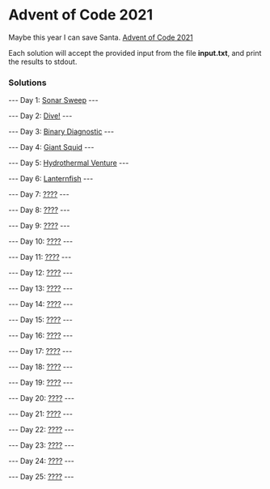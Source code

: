 # Advent of Code 2021
Maybe this year I can save Santa. [Advent of Code 2021](https://adventofcode.com/2021)

Each solution will accept the provided input from the file **input.txt**, and print the results to stdout.

### Solutions
--- Day 1: [Sonar Sweep](https://github.com/tsalgie/advent_of_code_2021/blob/main/01/puzzle.py) ---

--- Day 2: [Dive!](https://github.com/tsalgie/advent_of_code_2021/blob/main/02/puzzle.py) ---

--- Day 3: [Binary Diagnostic](https://github.com/tsalgie/advent_of_code_2021/blob/main/03/puzzle.py) ---

--- Day 4: [Giant Squid](https://github.com/tsalgie/advent_of_code_2021/blob/main/04/puzzle.py) ---

--- Day 5: [Hydrothermal Venture](https://github.com/tsalgie/advent_of_code_2021/blob/main/05/puzzle.py) ---

--- Day 6: [Lanternfish](https://github.com/tsalgie/advent_of_code_2021/blob/main/06/puzzle.py) ---

--- Day 7: [????](https://github.com/tsalgie/advent_of_code_2021/blob/main/07/puzzle.py) ---

--- Day 8: [????](https://github.com/tsalgie/advent_of_code_2021/blob/main/08/puzzle.py) ---

--- Day 9: [????](https://github.com/tsalgie/advent_of_code_2021/blob/main/09/puzzle.py) ---

--- Day 10: [????](https://github.com/tsalgie/advent_of_code_2021/blob/main/10/puzzle.py) ---

--- Day 11: [????](https://github.com/tsalgie/advent_of_code_2021/blob/main/11/puzzle.py) ---

--- Day 12: [????](https://github.com/tsalgie/advent_of_code_2021/blob/main/12/puzzle.py) ---

--- Day 13: [????](https://github.com/tsalgie/advent_of_code_2021/blob/main/13/puzzle.py) ---

--- Day 14: [????](https://github.com/tsalgie/advent_of_code_2021/blob/main/14/puzzle.py) ---

--- Day 15: [????](https://github.com/tsalgie/advent_of_code_2021/blob/main/15/puzzle.py) ---

--- Day 16: [????](https://github.com/tsalgie/advent_of_code_2021/blob/main/16/puzzle.py) ---

--- Day 17: [????](https://github.com/tsalgie/advent_of_code_2021/blob/main/17/puzzle.py) ---

--- Day 18: [????](https://github.com/tsalgie/advent_of_code_2021/blob/main/18/puzzle.py) ---

--- Day 19: [????](https://github.com/tsalgie/advent_of_code_2021/blob/main/19/puzzle.py) ---

--- Day 20: [????](https://github.com/tsalgie/advent_of_code_2021/blob/main/20/puzzle.py) ---

--- Day 21: [????](https://github.com/tsalgie/advent_of_code_2021/blob/main/21/puzzle.py) ---

--- Day 22: [????](https://github.com/tsalgie/advent_of_code_2021/blob/main/22/puzzle.py) ---

--- Day 23: [????](https://github.com/tsalgie/advent_of_code_2021/blob/main/23/puzzle.py) ---

--- Day 24: [????](https://github.com/tsalgie/advent_of_code_2021/blob/main/24/puzzle.py) ---

--- Day 25: [????](https://github.com/tsalgie/advent_of_code_2021/blob/main/25/puzzle.py) ---
